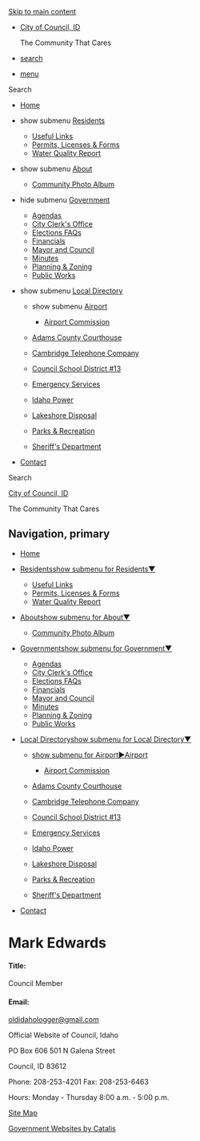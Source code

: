 [Skip to main content](https://www.cityofcouncilidaho.org/index.asp?SEC=68BCCAA9-B7AF-4C16-A4B2-DBC763AA78BE&DE=45F0CA71-3921-494B-B03B-07F8DFA22A26%2F)

- [City of Council, ID](https://www.cityofcouncilidaho.org)
  
  The Community That Cares
- [search](https://www.cityofcouncilidaho.org/index.asp?SEC=68BCCAA9-B7AF-4C16-A4B2-DBC763AA78BE&DE=45F0CA71-3921-494B-B03B-07F8DFA22A26)
- [menu](https://www.cityofcouncilidaho.org/index.asp?SEC=68BCCAA9-B7AF-4C16-A4B2-DBC763AA78BE&DE=45F0CA71-3921-494B-B03B-07F8DFA22A26)

Search

- [Home](https://www.cityofcouncilidaho.org)
- show submenu [Residents](https://www.cityofcouncilidaho.org/index.asp?SEC=624603C8-B50B-49B2-8927-40DDE2FAB9BA)
  
  - [Useful Links](https://www.cityofcouncilidaho.org/index.asp?SEC=4E9E4286-13DA-4820-AF04-8635CFA64C65)
  - [Permits, Licenses &amp; Forms](https://www.cityofcouncilidaho.org/index.asp?SEC=70B71777-41E4-4985-8218-D1AB08C7C3CB)
  - [Water Quality Report](https://www.cityofcouncilidaho.org/index.asp?SEC=C56150BA-50C1-45D7-8458-045D6498E177)
- show submenu [About](https://www.cityofcouncilidaho.org/index.asp?SEC=8DEB6DDE-0A1C-48E7-BBB1-EBE0D0ED85AE)
  
  - [Community Photo Album](https://www.cityofcouncilidaho.org/index.asp?SEC=CD50060D-54FE-4C7A-AE88-C5F78148AB54)
- hide submenu [Government](https://www.cityofcouncilidaho.org/index.asp?SEC=070423C1-B5F0-4DBA-8453-182E07EE3A6B)
  
  - [Agendas](https://www.cityofcouncilidaho.org/index.asp?SEC=2037719C-E2D0-4471-A2EF-4FB5BAEED28B)
  - [City Clerk's Office](https://www.cityofcouncilidaho.org/index.asp?SEC=96ECD8DF-1725-42B5-A841-CBA62EC28633)
  - [Elections FAQs](https://www.cityofcouncilidaho.org/index.asp?SEC=5BBAF628-DBED-4159-B7B0-7FC7E3E2BDA9)
  - [Financials](https://www.cityofcouncilidaho.org/index.asp?SEC=E1225BA5-D083-4801-8DFC-B6652CBD8018)
  - [Mayor and Council](https://www.cityofcouncilidaho.org/index.asp?SEC=68BCCAA9-B7AF-4C16-A4B2-DBC763AA78BE)
  - [Minutes](https://www.cityofcouncilidaho.org/index.asp?SEC=07E0363B-F87D-404F-ACEE-4814B5233724)
  - [Planning &amp; Zoning](https://www.cityofcouncilidaho.org/index.asp?SEC=2EBDE9C8-77CB-4FCE-9444-0F0BE17EDFC7)
  - [Public Works](https://www.cityofcouncilidaho.org/index.asp?SEC=5E406954-8ADD-473A-AAF5-DF5B7A9DD6C6)
- show submenu [Local Directory](https://www.cityofcouncilidaho.org/index.asp?SEC=B249F6FF-9CA4-42AC-B2E1-48A6C7785099)
  
  - show submenu [Airport](https://www.cityofcouncilidaho.org/index.asp?SEC=8E762A05-2D16-4A4E-BB05-BE81E6A68DA4)
    
    - [Airport Commission](https://www.cityofcouncilidaho.org/index.asp?SEC=6252B0EC-0BA6-4093-B4A6-AF4AB5F95A7C)
  - [Adams County Courthouse](https://www.cityofcouncilidaho.org/index.asp?SEC=58C365A6-42C6-4E6D-85D9-D7A5D683123D)
  - [Cambridge Telephone Company](https://www.cityofcouncilidaho.org/index.asp?SEC=394A423B-AD68-45B3-80F8-1C66530936D0)
  - [Council School District #13](https://www.cityofcouncilidaho.org/index.asp?SEC=FE8F45BD-3551-49A0-8AF7-CFE656C6D92B)
  - [Emergency Services](https://www.cityofcouncilidaho.org/index.asp?SEC=6E40E14F-0491-4DD2-86BB-AE6C3E7A621B)
  - [Idaho Power](https://www.cityofcouncilidaho.org/index.asp?SEC=0F5F4C9B-2483-49F1-BB3B-F43BA37A7E09)
  - [Lakeshore Disposal](https://www.cityofcouncilidaho.org/index.asp?SEC=293D6386-5FE6-4350-85DC-7A77C0ADE211)
  - [Parks &amp; Recreation](https://www.cityofcouncilidaho.org/index.asp?SEC=88BBF9FF-64C6-432F-9452-28A67B84B5B9)
  - [Sheriff's Department](https://www.cityofcouncilidaho.org/index.asp?SEC=A334E6C6-45A3-4786-9864-679909138BEB)
- [Contact](https://www.cityofcouncilidaho.org/index.asp?SEC=90B41727-A012-4E94-81F3-60599EA1C236)

Search

[City of Council, ID](https://www.cityofcouncilidaho.org)

The Community That Cares

## Navigation, primary

- [Home](https://www.cityofcouncilidaho.org)
- [Residentsshow submenu for Residents▼](https://www.cityofcouncilidaho.org/index.asp?SEC=624603C8-B50B-49B2-8927-40DDE2FAB9BA)
  
  - [Useful Links](https://www.cityofcouncilidaho.org/index.asp?SEC=4E9E4286-13DA-4820-AF04-8635CFA64C65)
  - [Permits, Licenses &amp; Forms](https://www.cityofcouncilidaho.org/index.asp?SEC=70B71777-41E4-4985-8218-D1AB08C7C3CB)
  - [Water Quality Report](https://www.cityofcouncilidaho.org/index.asp?SEC=C56150BA-50C1-45D7-8458-045D6498E177)
- [Aboutshow submenu for About▼](https://www.cityofcouncilidaho.org/index.asp?SEC=8DEB6DDE-0A1C-48E7-BBB1-EBE0D0ED85AE)
  
  - [Community Photo Album](https://www.cityofcouncilidaho.org/index.asp?SEC=CD50060D-54FE-4C7A-AE88-C5F78148AB54)
- [Governmentshow submenu for Government▼](https://www.cityofcouncilidaho.org/index.asp?SEC=070423C1-B5F0-4DBA-8453-182E07EE3A6B)
  
  - [Agendas](https://www.cityofcouncilidaho.org/index.asp?SEC=2037719C-E2D0-4471-A2EF-4FB5BAEED28B)
  - [City Clerk's Office](https://www.cityofcouncilidaho.org/index.asp?SEC=96ECD8DF-1725-42B5-A841-CBA62EC28633)
  - [Elections FAQs](https://www.cityofcouncilidaho.org/index.asp?SEC=5BBAF628-DBED-4159-B7B0-7FC7E3E2BDA9)
  - [Financials](https://www.cityofcouncilidaho.org/index.asp?SEC=E1225BA5-D083-4801-8DFC-B6652CBD8018)
  - [Mayor and Council](https://www.cityofcouncilidaho.org/index.asp?SEC=68BCCAA9-B7AF-4C16-A4B2-DBC763AA78BE)
  - [Minutes](https://www.cityofcouncilidaho.org/index.asp?SEC=07E0363B-F87D-404F-ACEE-4814B5233724)
  - [Planning &amp; Zoning](https://www.cityofcouncilidaho.org/index.asp?SEC=2EBDE9C8-77CB-4FCE-9444-0F0BE17EDFC7)
  - [Public Works](https://www.cityofcouncilidaho.org/index.asp?SEC=5E406954-8ADD-473A-AAF5-DF5B7A9DD6C6)
- [Local Directoryshow submenu for Local Directory▼](https://www.cityofcouncilidaho.org/index.asp?SEC=B249F6FF-9CA4-42AC-B2E1-48A6C7785099)
  
  - [show submenu for Airport►Airport](https://www.cityofcouncilidaho.org/index.asp?SEC=8E762A05-2D16-4A4E-BB05-BE81E6A68DA4)
    
    - [Airport Commission](https://www.cityofcouncilidaho.org/index.asp?SEC=6252B0EC-0BA6-4093-B4A6-AF4AB5F95A7C)
  - [Adams County Courthouse](https://www.cityofcouncilidaho.org/index.asp?SEC=58C365A6-42C6-4E6D-85D9-D7A5D683123D)
  - [Cambridge Telephone Company](https://www.cityofcouncilidaho.org/index.asp?SEC=394A423B-AD68-45B3-80F8-1C66530936D0)
  - [Council School District #13](https://www.cityofcouncilidaho.org/index.asp?SEC=FE8F45BD-3551-49A0-8AF7-CFE656C6D92B)
  - [Emergency Services](https://www.cityofcouncilidaho.org/index.asp?SEC=6E40E14F-0491-4DD2-86BB-AE6C3E7A621B)
  - [Idaho Power](https://www.cityofcouncilidaho.org/index.asp?SEC=0F5F4C9B-2483-49F1-BB3B-F43BA37A7E09)
  - [Lakeshore Disposal](https://www.cityofcouncilidaho.org/index.asp?SEC=293D6386-5FE6-4350-85DC-7A77C0ADE211)
  - [Parks &amp; Recreation](https://www.cityofcouncilidaho.org/index.asp?SEC=88BBF9FF-64C6-432F-9452-28A67B84B5B9)
  - [Sheriff's Department](https://www.cityofcouncilidaho.org/index.asp?SEC=A334E6C6-45A3-4786-9864-679909138BEB)
- [Contact](https://www.cityofcouncilidaho.org/index.asp?SEC=90B41727-A012-4E94-81F3-60599EA1C236)

# Mark Edwards

#### Title:

Council Member

#### Email:

[oldidahologger@gmail.com](mailto:oldidahologger@gmail.com)

Official Website of Council, Idaho

PO Box 606 501 N Galena Street

Council, ID 83612

Phone: 208-253-4201 Fax: 208-253-6463

Hours: Monday - Thursday 8:00 a.m. - 5:00 p.m.

[Site Map](https://www.cityofcouncilidaho.org/sitemap)

[Government Websites by Catalis](https://catalisgov.com)
